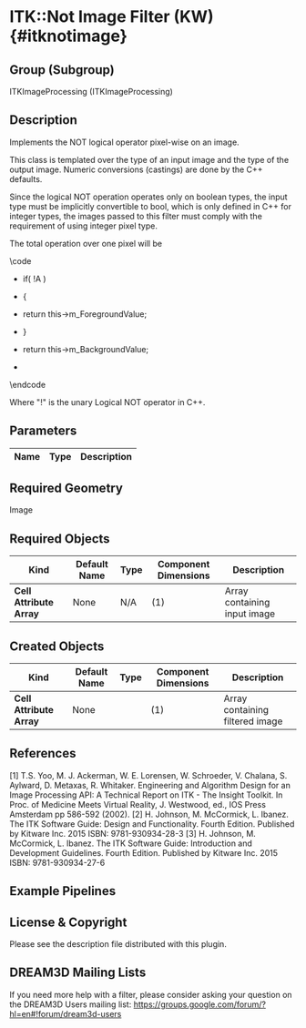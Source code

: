ITK::Not Image Filter (KW) {#itknotimage}
===========

## Group (Subgroup) ##

ITKImageProcessing (ITKImageProcessing)

## Description ##

Implements the NOT logical operator pixel-wise on an image.

This class is templated over the type of an input image and the type of the output image. Numeric conversions (castings) are done by the C++ defaults.

Since the logical NOT operation operates only on boolean types, the input type must be implicitly convertible to bool, which is only defined in C++ for integer types, the images passed to this filter must comply with the requirement of using integer pixel type.

The total operation over one pixel will be

\code
* if( !A )

* {

* return this->m_ForegroundValue;

* }

* return this->m_BackgroundValue;

*

\endcode

Where "!" is the unary Logical NOT operator in C++.

## Parameters ##

| Name | Type | Description |
|------|------|-------------|


## Required Geometry ##

Image

## Required Objects ##

| Kind | Default Name | Type | Component Dimensions | Description |
|------|--------------|------|----------------------|-------------|
| **Cell Attribute Array** | None | N/A | (1)  | Array containing input image

## Created Objects ##

| Kind | Default Name | Type | Component Dimensions | Description |
|------|--------------|------|----------------------|-------------|
| **Cell Attribute Array** | None |  | (1)  | Array containing filtered image

## References ##

[1] T.S. Yoo, M. J. Ackerman, W. E. Lorensen, W. Schroeder, V. Chalana, S. Aylward, D. Metaxas, R. Whitaker. Engineering and Algorithm Design for an Image Processing API: A Technical Report on ITK - The Insight Toolkit. In Proc. of Medicine Meets Virtual Reality, J. Westwood, ed., IOS Press Amsterdam pp 586-592 (2002). 
[2] H. Johnson, M. McCormick, L. Ibanez. The ITK Software Guide: Design and Functionality. Fourth Edition. Published by Kitware Inc. 2015 ISBN: 9781-930934-28-3
[3] H. Johnson, M. McCormick, L. Ibanez. The ITK Software Guide: Introduction and Development Guidelines. Fourth Edition. Published by Kitware Inc. 2015 ISBN: 9781-930934-27-6

## Example Pipelines ##



## License & Copyright ##

Please see the description file distributed with this plugin.

## DREAM3D Mailing Lists ##

If you need more help with a filter, please consider asking your question on the DREAM3D Users mailing list:
https://groups.google.com/forum/?hl=en#!forum/dream3d-users
